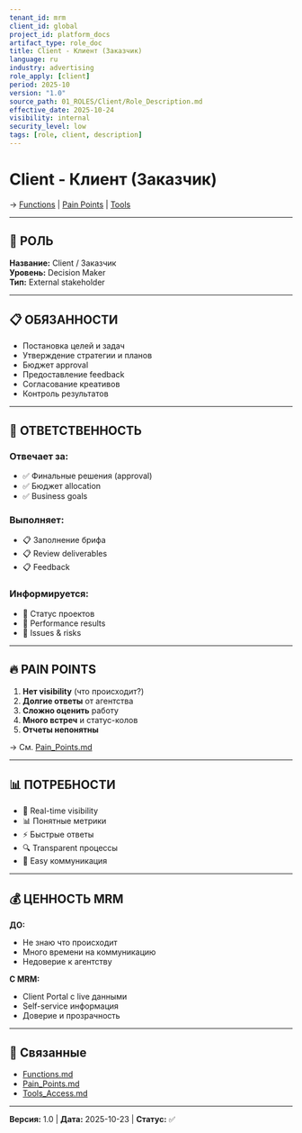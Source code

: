 ```yaml
---
tenant_id: mrm
client_id: global
project_id: platform_docs
artifact_type: role_doc
title: Client - Клиент (Заказчик)
language: ru
industry: advertising
role_apply: [client]
period: 2025-10
version: "1.0"
source_path: 01_ROLES/Client/Role_Description.md
effective_date: 2025-10-24
visibility: internal
security_level: low
tags: [role, client, description]
---
```


# Client - Клиент (Заказчик)

→ [Functions](./Functions.md) | [Pain Points](./Pain_Points.md) | [Tools](./Tools_Access.md)

---

## 🎯 РОЛЬ

**Название:** Client / Заказчик  
**Уровень:** Decision Maker  
**Тип:** External stakeholder

---

## 📋 ОБЯЗАННОСТИ

- Постановка целей и задач
- Утверждение стратегии и планов
- Бюджет approval
- Предоставление feedback
- Согласование креативов
- Контроль результатов

---

## 💼 ОТВЕТСТВЕННОСТЬ

### Отвечает за:
- ✅ Финальные решения (approval)
- ✅ Бюджет allocation
- ✅ Business goals

### Выполняет:
- 📋 Заполнение брифа
- 📋 Review deliverables
- 📋 Feedback

### Информируется:
- 📢 Статус проектов
- 📢 Performance results
- 📢 Issues & risks

---

## 🔥 PAIN POINTS

1. **Нет visibility** (что происходит?)
2. **Долгие ответы** от агентства
3. **Сложно оценить** работу
4. **Много встреч** и статус-колов
5. **Отчеты непонятны**

→ См. [Pain_Points.md](./Pain_Points.md)

---

## 📊 ПОТРЕБНОСТИ

- 🎯 Real-time visibility
- 📊 Понятные метрики
- ⚡ Быстрые ответы
- 🔍 Transparent процессы
- 💬 Easy коммуникация

---

## 💰 ЦЕННОСТЬ MRM

**ДО:**
- Не знаю что происходит
- Много времени на коммуникацию
- Недоверие к агентству

**С MRM:**
- Client Portal с live данными
- Self-service информация
- Доверие и прозрачность

---

## 🔗 Связанные

- [Functions.md](./Functions.md)
- [Pain_Points.md](./Pain_Points.md)
- [Tools_Access.md](./Tools_Access.md)

---

**Версия:** 1.0 | **Дата:** 2025-10-23 | **Статус:** ✅


